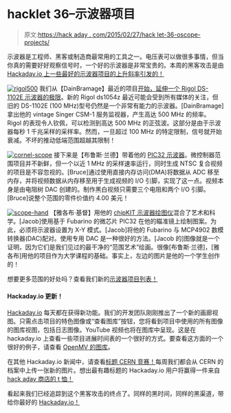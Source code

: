 # hacklet 36–示波器项目

> 原文:[https://hack aday . com/2015/02/27/hack let-36-oscope-projects/](https://hackaday.com/2015/02/27/hacklet-36-oscilloscope-projects/)

示波器是工程师、黑客或制造商最常用的工具之一。电压表可以做很多事情，但当你真的需要好好观察信号时，一个好的示波器是非常宝贵的。本周的黑客攻击是由 [Hackaday.io 上一些最好的示波器项目的上升斜率引发的！](http://hackaday.io/)

[![rigol500](../Images/3991cc8fc1bfc20c6e6c98238a9fec79.png)](http://hackaday.io/project/4327) 我们从【DainBramage】最近的项目[开始，延伸一个 Rigol DS-1102E 示波器的极限](http://hackaday.io/project/4327)。新的 Rigol ds1054z 最近可能会受到所有媒体的关注，但旧的 DS-1102E (100 MHz)型号仍然是一个非常有能力的示波器。[DainBramage]拿出他的 vintage Singer CSM-1 服务监视器，产生高达 500 MHz 的频率。Rigol 的表现令人钦佩，可以检测到高达 500 MHz 的正弦波。这部分是由于示波器每秒 1 千兆采样的采样率。然而，一旦超过 100 MHz 的特定限制，信号就开始衰减。不坏的推动低端范围超越其限制！

[![cornel-scope](../Images/e91db56c24bb0fce82764bee5fcde02f.png)](http://hackaday.io/project/2032) 接下来是【布鲁斯·兰德】带着他的 [PIC32 示波器](http://hackaday.io/project/2032)。微控制器范围项目并不新鲜，但一个以近 1 MHz 的采样速率运行，同时生成 NTSC 复合视频的项目是不容忽视的。[Bruce]通过使用直接内存访问(DMA)将数据从 ADC 移至内存，并将视频数据从内存移至用于生成视频的 I/O 引脚，实现了这一点。视频本身是由电阻树 DAC 创建的。制作黑白视频只需要三个电阻和两个 I/O 引脚。[Bruce]说整个范围的零件价值约 4.00 美元！

[![scope-hand](../Images/3dbcc5793282bd852a8aa078e9f2d802.png)](http://hackaday.io/project/3239) 【雅各布·基督】用他的 [chipKIT 示波器绘图仪](http://hackaday.io/project/3239)混合了艺术和科学。[Jacob]使用基于 Fubarino 的微芯片 PIC32 在他的瞄准镜上绘制图案。为此，必须将示波器设置为 X-Y 模式。[Jacob]将他的 Fubarino 与 MCP4902 数模转换器(DAC)配对。使用专用 DAC 是一种很好的方法。[Jacob 的]图像就是一个证明，因为它们是我们见过的最干净的“范围艺术”绘画。很像[布鲁斯·兰德]，[雅各布]用他的项目作为大学课程的基础。事实上，左边的图片是他的一个学生创作的！

想要更多范围的好处吗？查看我们新的[示波器项目列表！](http://hackaday.io/list/4460-oscilloscope-projects)

#### Hackaday.io 更新！

[Hackaday.io](https://hackaday.io) 每天都在获得新功能。我们的开发团队刚刚推出了一个新的画廊视图。只需点击项目的特色图像或“查看图库”按钮，您将看到项目中使用的所有图像的图库视图，包括日志图像。YouTube 视频也将在图库中呈现。这是在 hackaday.io 上查看一些项目进展时间表的一个很好的方式。要查看这方面的一个很好的例子，请查看 [OpenMV 的图库](http://hackaday.io/project/1313/gallery)。

在其他 Hackaday.io 新闻中，请查看[标题 CERN 竞赛！](http://hackaday.io/contest/4200-caption-cern-contest/log/14467-caption-cern-contest-week-4)每周我们都会从 CERN 的档案中上传一张新的图片。想出最有趣标题的 Hackaday.io 用户将赢得一件来自[hack aday 商店的 t 恤！](http://store.hackaday.com/)

看起来我们已经追踪到这个黑客攻击的终点了。同样的黑时间，同样的黑渠道，带给你最好的 [Hackaday.io！](http://hackaday.io/)